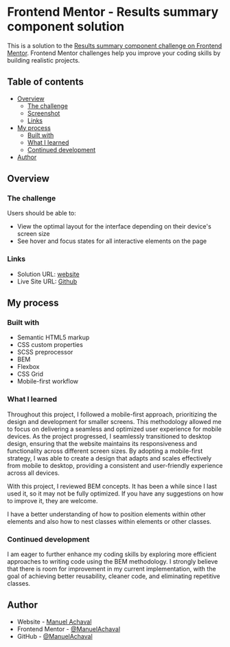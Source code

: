 # Frontend Mentor - Results summary component solution

This is a solution to the [Results summary component challenge on Frontend Mentor](https://www.frontendmentor.io/challenges/results-summary-component-CE_K6s0maV). Frontend Mentor challenges help you improve your coding skills by building realistic projects. 

## Table of contents

- [Overview](#overview)
  - [The challenge](#the-challenge)
  - [Screenshot](#screenshot)
  - [Links](#links)
- [My process](#my-process)
  - [Built with](#built-with)
  - [What I learned](#what-i-learned)
  - [Continued development](#continued-development)
- [Author](#author)



## Overview

### The challenge

Users should be able to:

- View the optimal layout for the interface depending on their device's screen size
- See hover and focus states for all interactive elements on the page



### Links

- Solution URL: [website](https://results-summary-azure.vercel.app/)
- Live Site URL: [Github](https://github.com/ManuelAchaval/results-summary)

## My process

### Built with

- Semantic HTML5 markup
- CSS custom properties
- SCSS preprocessor
- BEM
- Flexbox
- CSS Grid
- Mobile-first workflow


### What I learned

Throughout this project, I followed a mobile-first approach, prioritizing the design and development for smaller screens. This methodology allowed me to focus on delivering a seamless and optimized user experience for mobile devices. As the project progressed, I seamlessly transitioned to desktop design, ensuring that the website maintains its responsiveness and functionality across different screen sizes. By adopting a mobile-first strategy, I was able to create a design that adapts and scales effectively from mobile to desktop, providing a consistent and user-friendly experience across all devices.

With this project, I reviewed BEM concepts. It has been a while since I last used it, so it may not be fully optimized. If you have any suggestions on how to improve it, they are welcome.

I have a better understanding of how to position elements within other elements and also how to nest classes within elements or other classes.


### Continued development

I am eager to further enhance my coding skills by exploring more efficient approaches to writing code using the BEM methodology. I strongly believe that there is room for improvement in my current implementation, with the goal of achieving better reusability, cleaner code, and eliminating repetitive classes.

## Author

- Website - [Manuel Achaval](http://manuachaval.site/)
- Frontend Mentor - [@ManuelAchaval](https://www.frontendmentor.io/profile/ManuelAchaval)
- GitHub - [@ManuelAchaval](https://github.com/ManuelAchaval)
